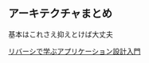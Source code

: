 ## アーキテクチャまとめ

基本はこれさえ抑えとけば大丈夫

[リバーシで学ぶアプリケーション設計入門](https://www.udemy.com/course/learning-application-architecture-with-reversi/learn/lecture/34332512#content)